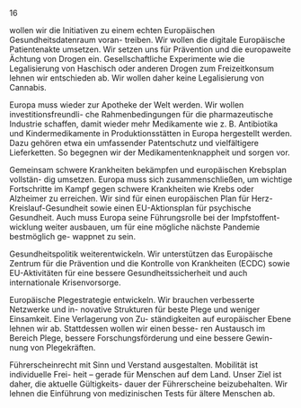  
16 
 
wollen wir die Initiativen zu einem echten Europäischen Gesundheitsdatenraum voran-
treiben. Wir wollen die digitale Europäische Patientenakte umsetzen. Wir setzen uns für 
Prävention und die europaweite Ächtung von Drogen ein. Gesellschaftliche Experimente 
wie die Legalisierung von Haschisch oder anderen Drogen zum Freizeitkonsum lehnen 
wir entschieden ab. Wir wollen daher keine Legalisierung von Cannabis. 
 
Europa muss wieder zur Apotheke der Welt werden. Wir wollen investitionsfreundli-
che Rahmenbedingungen für die pharmazeutische Industrie schaffen, damit wieder 
mehr Medikamente wie z. B. Antibiotika und Kindermedikamente in Produktionsstätten 
in Europa hergestellt werden. Dazu gehören etwa ein umfassender Patentschutz und 
vielfältigere Lieferketten. So begegnen wir der Medikamentenknappheit und sorgen vor. 
 
Gemeinsam schwere Krankheiten bekämpfen und europäischen Krebsplan vollstän-
dig umsetzen. Europa muss sich zusammenschließen, um wichtige Fortschritte im 
Kampf gegen schwere Krankheiten wie Krebs oder Alzheimer zu erreichen. Wir sind für 
einen europäischen Plan für Herz-Kreislauf-Gesundheit sowie einen EU-Aktionsplan für 
psychische Gesundheit. Auch muss Europa seine Führungsrolle bei der Impfstoffent-
wicklung weiter ausbauen, um für eine mögliche nächste Pandemie bestmöglich ge-
wappnet zu sein. 
 
Gesundheitspolitik weiterentwickeln. Wir unterstützen das Europäische Zentrum für 
die Prävention und die Kontrolle von Krankheiten (ECDC) sowie EU-Aktivitäten für eine 
bessere Gesundheitssicherheit und auch internationale Krisenvorsorge. 
 
Europäische Plegestrategie entwickeln. Wir brauchen verbesserte Netzwerke und in-
novative Strukturen für beste Plege und weniger Einsamkeit. Eine Verlagerung von Zu-
ständigkeiten auf europäischer Ebene lehnen wir ab. Stattdessen wollen wir einen besse-
ren Austausch im Bereich Plege, bessere Forschungsförderung und eine bessere Gewin-
nung von Plegekräften. 
 
Führerscheinrecht mit Sinn und Verstand ausgestalten. Mobilität ist individuelle Frei-
heit – gerade für Menschen auf dem Land. Unser Ziel ist daher, die aktuelle Gültigkeits-
dauer der Führerscheine beizubehalten. Wir lehnen die Einführung von medizinischen 
Tests für ältere Menschen ab. 
 
